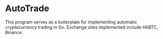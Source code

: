 # AutoTrade
This program serves as a boilerplate for implementing automatic cryptocurrency trading in Go. Exchange sites implemented include HitBTC, Binance. 
